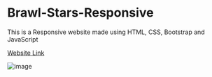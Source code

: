 # Brawl-Stars-Responsive
This is a Responsive website made using HTML, CSS, Bootstrap and JavaScript


[Website Link](https://responsivebrawlstars.netlify.app/)


![image](https://user-images.githubusercontent.com/70633140/183292106-7db09ba1-2165-4b6d-bdc2-f95d3adbc664.png)

